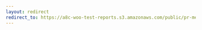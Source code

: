 ```yaml
---
layout: redirect
redirect_to: https://a8c-woo-test-reports.s3.amazonaws.com/public/pr-merge/37768/api/index.html
---
```

